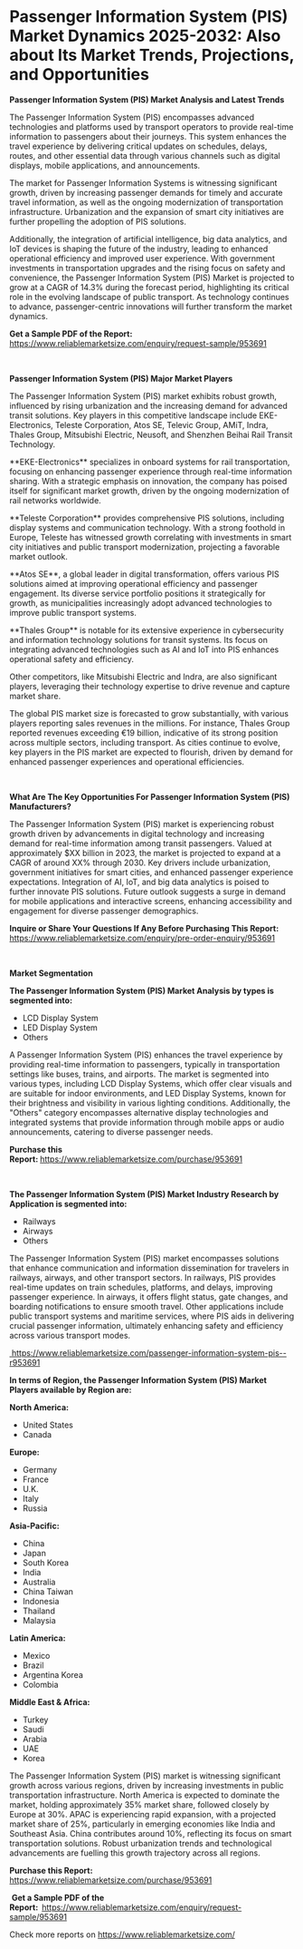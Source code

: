 <p><h1>Passenger Information System (PIS) Market Dynamics 2025-2032: Also about Its Market Trends, Projections, and Opportunities</h1></p><p><strong>Passenger Information System (PIS) Market Analysis and Latest Trends</strong></p>
<p><p>The Passenger Information System (PIS) encompasses advanced technologies and platforms used by transport operators to provide real-time information to passengers about their journeys. This system enhances the travel experience by delivering critical updates on schedules, delays, routes, and other essential data through various channels such as digital displays, mobile applications, and announcements. </p><p>The market for Passenger Information Systems is witnessing significant growth, driven by increasing passenger demands for timely and accurate travel information, as well as the ongoing modernization of transportation infrastructure. Urbanization and the expansion of smart city initiatives are further propelling the adoption of PIS solutions. </p><p>Additionally, the integration of artificial intelligence, big data analytics, and IoT devices is shaping the future of the industry, leading to enhanced operational efficiency and improved user experience. With government investments in transportation upgrades and the rising focus on safety and convenience, the Passenger Information System (PIS) Market is projected to grow at a CAGR of 14.3% during the forecast period, highlighting its critical role in the evolving landscape of public transport. As technology continues to advance, passenger-centric innovations will further transform the market dynamics.</p></p>
<p><strong>Get a Sample PDF of the Report:&nbsp;</strong> <a href="https://www.reliablemarketsize.com/enquiry/request-sample/953691?utm_campaign=2853&utm_medium=2&utm_source=Github&utm_content=ia&utm_term=11032025&utm_id=passenger-information-system-pis">https://www.reliablemarketsize.com/enquiry/request-sample/953691</a></p>
<p>&nbsp;</p>
<p><strong>Passenger Information System (PIS) Major Market Players</strong></p>
<p><p>The Passenger Information System (PIS) market exhibits robust growth, influenced by rising urbanization and the increasing demand for advanced transit solutions. Key players in this competitive landscape include EKE-Electronics, Teleste Corporation, Atos SE, Televic Group, AMiT, Indra, Thales Group, Mitsubishi Electric, Neusoft, and Shenzhen Beihai Rail Transit Technology.</p><p>**EKE-Electronics** specializes in onboard systems for rail transportation, focusing on enhancing passenger experience through real-time information sharing. With a strategic emphasis on innovation, the company has poised itself for significant market growth, driven by the ongoing modernization of rail networks worldwide. </p><p>**Teleste Corporation** provides comprehensive PIS solutions, including display systems and communication technology. With a strong foothold in Europe, Teleste has witnessed growth correlating with investments in smart city initiatives and public transport modernization, projecting a favorable market outlook.</p><p>**Atos SE**, a global leader in digital transformation, offers various PIS solutions aimed at improving operational efficiency and passenger engagement. Its diverse service portfolio positions it strategically for growth, as municipalities increasingly adopt advanced technologies to improve public transport systems.</p><p>**Thales Group** is notable for its extensive experience in cybersecurity and information technology solutions for transit systems. Its focus on integrating advanced technologies such as AI and IoT into PIS enhances operational safety and efficiency. </p><p>Other competitors, like Mitsubishi Electric and Indra, are also significant players, leveraging their technology expertise to drive revenue and capture market share.</p><p>The global PIS market size is forecasted to grow substantially, with various players reporting sales revenues in the millions. For instance, Thales Group reported revenues exceeding €19 billion, indicative of its strong position across multiple sectors, including transport. As cities continue to evolve, key players in the PIS market are expected to flourish, driven by demand for enhanced passenger experiences and operational efficiencies.</p></p>
<p>&nbsp;</p>
<p><strong>What Are The Key Opportunities For Passenger Information System (PIS) Manufacturers?</strong></p>
<p><p>The Passenger Information System (PIS) market is experiencing robust growth driven by advancements in digital technology and increasing demand for real-time information among transit passengers. Valued at approximately $XX billion in 2023, the market is projected to expand at a CAGR of around XX% through 2030. Key drivers include urbanization, government initiatives for smart cities, and enhanced passenger experience expectations. Integration of AI, IoT, and big data analytics is poised to further innovate PIS solutions. Future outlook suggests a surge in demand for mobile applications and interactive screens, enhancing accessibility and engagement for diverse passenger demographics.</p></p>
<p><strong>Inquire or Share Your Questions If Any Before Purchasing This Report:</strong> <a href="https://www.reliablemarketsize.com/enquiry/pre-order-enquiry/953691?utm_campaign=2853&utm_medium=2&utm_source=Github&utm_content=ia&utm_term=11032025&utm_id=passenger-information-system-pis">https://www.reliablemarketsize.com/enquiry/pre-order-enquiry/953691</a></p>
<p>&nbsp;</p>
<p><strong>Market Segmentation</strong></p>
<p><strong>The Passenger Information System (PIS) Market Analysis by types is segmented into:</strong></p>
<p><ul><li>LCD Display System</li><li>LED Display System</li><li>Others</li></ul></p>
<p><p>A Passenger Information System (PIS) enhances the travel experience by providing real-time information to passengers, typically in transportation settings like buses, trains, and airports. The market is segmented into various types, including LCD Display Systems, which offer clear visuals and are suitable for indoor environments, and LED Display Systems, known for their brightness and visibility in various lighting conditions. Additionally, the "Others" category encompasses alternative display technologies and integrated systems that provide information through mobile apps or audio announcements, catering to diverse passenger needs.</p></p>
<p><strong>Purchase this Report:&nbsp;</strong><a href="https://www.reliablemarketsize.com/purchase/953691?utm_campaign=2853&utm_medium=2&utm_source=Github&utm_content=ia&utm_term=11032025&utm_id=passenger-information-system-pis">https://www.reliablemarketsize.com/purchase/953691</a></p>
<p>&nbsp;</p>
<p><strong>The Passenger Information System (PIS) Market Industry Research by Application is segmented into:</strong></p>
<p><ul><li>Railways</li><li>Airways</li><li>Others</li></ul></p>
<p><p>The Passenger Information System (PIS) market encompasses solutions that enhance communication and information dissemination for travelers in railways, airways, and other transport sectors. In railways, PIS provides real-time updates on train schedules, platforms, and delays, improving passenger experience. In airways, it offers flight status, gate changes, and boarding notifications to ensure smooth travel. Other applications include public transport systems and maritime services, where PIS aids in delivering crucial passenger information, ultimately enhancing safety and efficiency across various transport modes.</p></p>
<p><a href="https://www.reliablemarketsize.com/passenger-information-system-pis--r953691?utm_campaign=2853&utm_medium=2&utm_source=Github&utm_content=ia&utm_term=11032025&utm_id=passenger-information-system-pis">&nbsp;https://www.reliablemarketsize.com/passenger-information-system-pis--r953691</a></p>
<p><strong>In terms of Region, the Passenger Information System (PIS) Market Players available by Region are:</strong></p>
<p>
    <p> <strong> North America: </strong>
        <ul>
            <li>United States</li>
            <li>Canada</li>
        </ul>
        </p> 
    <p> <strong> Europe: </strong>
        <ul>
            <li>Germany</li>
            <li>France</li>
            <li>U.K.</li>
            <li>Italy</li>
            <li>Russia</li>
        </ul>
        </p> 
    <p> <strong> Asia-Pacific: </strong>
        <ul>
            <li>China</li>
            <li>Japan</li>
            <li>South Korea</li>
            <li>India</li>
            <li>Australia</li>
            <li>China Taiwan</li>
            <li>Indonesia</li>
            <li>Thailand</li>
            <li>Malaysia</li>
        </ul>
        </p> 
    <p> <strong> Latin America: </strong>
        <ul>
            <li>Mexico</li>
            <li>Brazil</li>
            <li>Argentina Korea</li>
            <li>Colombia</li>
        </ul>
        </p> 
    <p> <strong> Middle East & Africa: </strong>
        <ul>
            <li>Turkey</li>
            <li>Saudi</li>
            <li>Arabia</li>
            <li>UAE</li>
            <li>Korea</li>
        </ul>
    </p>
    </p>
<p><p>The Passenger Information System (PIS) market is witnessing significant growth across various regions, driven by increasing investments in public transportation infrastructure. North America is expected to dominate the market, holding approximately 35% market share, followed closely by Europe at 30%. APAC is experiencing rapid expansion, with a projected market share of 25%, particularly in emerging economies like India and Southeast Asia. China contributes around 10%, reflecting its focus on smart transportation solutions. Robust urbanization trends and technological advancements are fuelling this growth trajectory across all regions.</p></p>
<p><strong>Purchase this Report: </strong><a href="https://www.reliablemarketsize.com/purchase/953691?utm_campaign=2853&utm_medium=2&utm_source=Github&utm_content=ia&utm_term=11032025&utm_id=passenger-information-system-pis">https://www.reliablemarketsize.com/purchase/953691</a></p>
<p>&nbsp;<strong>Get a Sample PDF of the Report:&nbsp;&nbsp;</strong><a href="https://www.reliablemarketsize.com/enquiry/request-sample/953691?utm_campaign=2853&utm_medium=2&utm_source=Github&utm_content=ia&utm_term=11032025&utm_id=passenger-information-system-pis">https://www.reliablemarketsize.com/enquiry/request-sample/953691</a></p>
<p><strong></strong></p>
<p>Check more reports on <a href="https://www.reliablemarketsize.com/?utm_campaign=2853&utm_medium=2&utm_source=Github&utm_content=ia&utm_term=11032025&utm_id=passenger-information-system-pis">https://www.reliablemarketsize.com/</a></p>